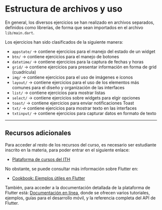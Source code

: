 #  Estructura de archivos y uso

En general, los diversos ejercicios se han realizado en archivos separados, definidos como librerías,
de forma que sean importados en el archivo `lib/main.dart`.

Los ejercicios han sido clasificados de la siguiente manera:
* `appstate/` -> contiene ejercicios para el manejo del estado de un widget
* `btn/` -> contiene ejercicios para el manejo de botones
* `datetime/` -> contiene ejercicios para la captura de fechas y horas
* `grid/` -> contiene ejercicios para presentar información en forma de grid (cuadrícula)
* `img/` -> contiene ejercicios para el uso de imágenes e íconos
* `layout/` -> contiene ejercicios para el uso de los elementos más comunes para el diseño y organización de las interfaces
* `list/` -> contiene ejercicios para mostrar listas
* `select/` -> contiene ejercicios sobre widgets para elgir opciones
* `toast/` -> contiene ejercicios para enviar notificaciones Toast
* `txt/` -> contiene ejercicios para mostrar texto en las interfaces
* `txtinput/` -> contiene ejercicios para capturar datos en formato de texto


***
## Recursos adicionales
Para acceder al resto de los recursos del curso, es necesario ser estudiante inscrito en la materia,
para poder entrar en el siguiente enlace:

- [Plataforma de cursos del ITH](http://cursos.hermosillo.tecnm.mx/course/view.php?id=48)

No obstante, se puede consultar más información sobre Flutter en:
- [Cookbook: Ejemplos útiles en Flutter](https://docs.flutter.dev/cookbook)

También, para acceder a la documentación detallada de la plataforma de Flutter está:
[Documentación en línea](https://docs.flutter.dev/), donde se ofrecen varios tutoriales,
ejemplos, guías para el desarrollo móvil, y la referencia completa del API de Flutter.
